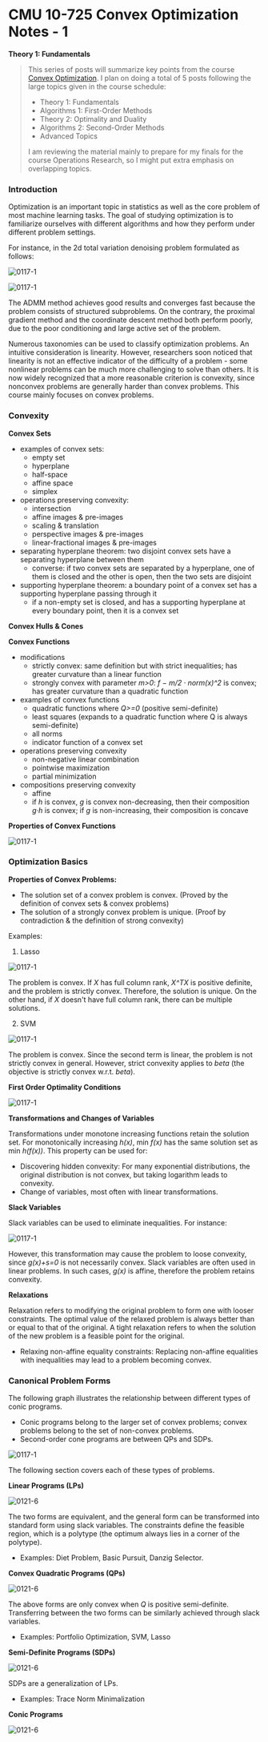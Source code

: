 # CMU 10-725 Convex Optimization Notes - 1

**Theory 1: Fundamentals**



>This series of posts will summarize key points from the course [Convex Optimization](https://www.stat.cmu.edu/~ryantibs/convexopt-F18/). I plan on doing a total of 5 posts following the large topics given in the course schedule:
>
>- Theory 1: Fundamentals
>- Algorithms 1: First-Order Methods
>- Theory 2: Optimality and Duality
>- Algorithms 2: Second-Order Methods
>- Advanced Topics
>
> I am reviewing the material mainly to prepare for my finals for the course Operations Research, so I might put extra emphasis on overlapping topics.



### Introduction

Optimization is an important topic in statistics as well as the core problem of most machine learning tasks. The goal of studying optimization is to familiarize ourselves with different algorithms and how they perform under different problem settings.

For instance, in the 2d total variation denoising problem formulated as follows:

![0117-1](/images/0117-1.png)

![0117-1](/images/0117-2.png)

The ADMM method achieves good results and converges fast because the problem consists of structured subproblems. On the contrary, the proximal gradient method and the coordinate descent method both perform poorly, due to the poor conditioning and large active set of the problem.

Numerous taxonomies can be used to classify optimization problems. An intuitive consideration is linearity. However, researchers soon noticed that linearity is not an effective indicator of the difficulty of a problem - some nonlinear problems can be much more challenging to solve than others. It is now widely recognized that a more reasonable criterion is convexity, since nonconvex problems are generally harder than convex problems. This course mainly focuses on convex problems.



### Convexity

**Convex Sets**

- examples of convex sets:
  - empty set
  - hyperplane
  - half-space
  - affine space
  - simplex
- operations preserving convexity:
  - intersection
  - affine images & pre-images
  - scaling & translation
  - perspective images & pre-images
  - linear-fractional images & pre-images
- separating hyperplane theorem: two disjoint convex sets have a separating hyperplane between them
  - converse: if two convex sets are separated by a hyperplane, one of them is closed and the other is open, then the two sets are disjoint
- supporting hyperplane theorem: a boundary point of a convex set has a supporting hyperplane passing through it
  - if a non-empty set is closed, and has a supporting hyperplane at every boundary point, then it is a convex set

**Convex Hulls & Cones**

**Convex Functions**

- modifications
  - strictly convex: same definition but with strict inequalities; has greater curvature than a linear function
  - strongly convex with parameter *m>0*: *f − m/2 · norm(x)^2* is convex; has greater curvature than a quadratic function
- examples of convex functions
  - quadratic functions where *Q>=0* (positive semi-definite)
  - least squares (expands to a quadratic function where Q is always semi-definite)
  - all norms
  - indicator function of a convex set
- operations preserving convexity
  - non-negative linear combination
  - pointwise maximization
  - partial minimization
- compositions preserving convexity
  - affine
  - if *h* is convex, *g* is convex non-decreasing, then their composition *g·h* is convex; if *g* is non-increasing, their composition is concave

**Properties of Convex Functions**

![0117-1](/images/0117-3.png)



### Optimization Basics

**Properties of Convex Problems:**

- The solution set of a convex problem is convex. (Proved by the definition of convex sets & convex problems)
- The solution of a strongly convex problem is unique. (Proof by contradiction & the definition of strong convexity)

Examples:

1. Lasso

![0117-1](/images/0121-1.png)

The problem is convex. If *X* has full column rank, *X^TX* is positive definite, and the problem is strictly convex. Therefore, the solution is unique. On the other hand, if *X* doesn't have full column rank, there can be multiple solutions.

2. SVM

![0117-1](/images/0121-2.png)

The problem is convex. Since the second term is linear, the problem is not strictly convex in general. However, strict convexity applies to *beta* (the objective is strictly convex w.r.t. *beta*).

**First Order Optimality Conditions**

![0117-1](/images/0121-3.png)

**Transformations and Changes of Variables**

Transformations under monotone increasing functions retain the solution set. For monotonically increasing *h(x)*, min *f(x)* has the same solution set as min *h(f(x))*. This property can be used for:

- Discovering hidden convexity: For many exponential distributions, the original distribution is not convex, but taking logarithm leads to convexity.
- Change of variables, most often with linear transformations.

**Slack Variables**

Slack variables can be used to eliminate inequalities. For instance:

![0117-1](/images/0121-4.png)

However, this transformation may cause the problem to loose convexity, since *g(x)+s=0* is not necessarily convex. Slack variables are often used in linear problems. In such cases, *g(x)* is affine, therefore the problem retains convexity.

**Relaxations**

Relaxation refers to modifying the original problem to form one with looser constraints. The optimal value of the relaxed problem is always better than or equal to that of the original. A tight relaxation refers to when the solution of the new problem is a feasible point for the original.

- Relaxing non-affine equality constraints: Replacing non-affine equalities with inequalities may lead to a problem becoming convex.



### Canonical Problem Forms

The following graph illustrates the relationship between different types of conic programs.

- Conic programs belong to the larger set of convex problems; convex problems belong to the set of non-convex problems.
- Second-order cone programs are between QPs and SDPs.

![0117-1](/images/0121-5.png)

The following section covers each of these types of problems.

**Linear Programs (LPs)**

![0121-6](/images/0121-6.png)

The two forms are equivalent, and the general form can be transformed into standard form using slack variables. The constraints define the feasible region, which is a polytype (the optimum always lies in a corner of the polytype).

- Examples: Diet Problem, Basic Pursuit, Danzig Selector.

**Convex Quadratic Programs (QPs)**

![0121-6](/images/0121-7.png)

The above forms are only convex when *Q* is positive semi-definite. Transferring between the two forms can be similarly achieved through slack variables.

- Examples: Portfolio Optimization, SVM, Lasso

**Semi-Definite Programs (SDPs)**

![0121-6](/images/0121-8.png)

SDPs are a generalization of LPs.

- Examples: Trace Norm Minimalization

**Conic Programs**

![0121-6](/images/0121-9.png)